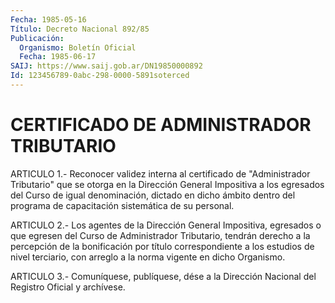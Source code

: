 ```yaml
---
Fecha: 1985-05-16
Título: Decreto Nacional 892/85
Publicación:
  Organismo: Boletín Oficial
  Fecha: 1985-06-17
SAIJ: https://www.saij.gob.ar/DN19850000892
Id: 123456789-0abc-298-0000-5891soterced
---
```

# CERTIFICADO DE ADMINISTRADOR TRIBUTARIO

<a id="1"></a>
ARTICULO    1.-    Reconocer  validez  interna  al  certificado  de "Administrador Tributario"  que  se  otorga en la Dirección General Impositiva  a  los  egresados  del  Curso  de  igual  denominación, dictado  en  dicho  ámbito  dentro  del  programa  de  capacitación sistemática de su personal.

<a id="2"></a>
ARTICULO  2.-  Los  agentes  de  la  Dirección  General Impositiva, egresados  o  que  egresen  del Curso de Administrador  Tributario, tendrán  derecho a la percepción  de  la  bonificación  por  título correspondiente  a  los  estudios de nivel terciario, con arreglo a la norma vigente en dicho Organismo.

<a id="3"></a>
ARTICULO  3.- Comuníquese, publíquese, dése a la Dirección Nacional del Registro Oficial y archívese.